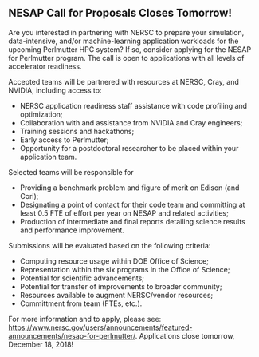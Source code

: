 ## NESAP Call for Proposals Closes Tomorrow!

Are you interested in partnering with NERSC to prepare your simulation,
data-intensive, and/or machine-learning application workloads for the
upcoming Perlmutter HPC system? If so, consider applying for the NESAP for
Perlmutter program. The call is open to applications with all levels of
accelerator readiness.

Accepted teams will be partnered with resources at NERSC, Cray, and NVIDIA,
including access to:
- NERSC application readiness staff assistance with code profiling and
optimization;
- Collaboration with and assistance from NVIDIA and Cray engineers;
- Training sessions and hackathons;
- Early access to Perlmutter;
- Opportunity for a postdoctoral researcher to be placed within your
application team.

Selected teams will be responsible for
- Providing a benchmark problem and figure of merit on Edison (and Cori);
- Designating a point of contact for their code team and committing at least
0.5 FTE of effort per year on NESAP and related activities;
- Production of intermediate and final reports detailing science results and
performance improvement.

Submissions will be evaluated based on the following criteria:
- Computing resource usage within DOE Office of Science;
- Representation within the six programs in the Office of Science;
- Potential for scientific advancements;
- Potential for transfer of improvements to broader community;
- Resources available to augment NERSC/vendor resources;
- Committment from team (FTEs, etc.).

For more information and to apply, please see:
<https://www.nersc.gov/users/announcements/featured-announcements/nesap-for-perlmutter/>.
Applications close tomorrow, December 18, 2018!
